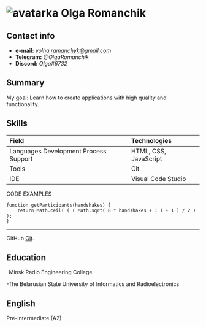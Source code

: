  ![avatarka](https://encrypted-tbn0.gstatic.com/images?q=tbn:ANd9GcQDCHNbPy91I-M7zlCPakqYyH1WIStEDcd8vQ&usqp=CAU) Olga Romanchik
======

Contact info	
------
-	**e-mail:** *volha.ramanchyk@gmail.com*
-	**Telegram:** *@OlgaRomanchik*
-   **Discord:** *Olga#6732*

Summary
------
My goal: Learn how to create applications with high quality and functionality.

Skills
------

Field	       | Technologies
:--------------| :-----------------------
Languages Development Process Support    |	HTML, CSS, JavaScript
Tools	       |    Git
IDE	           |     Visual Code Studio
	           
CODE EXAMPLES

```
function getParticipants(handshakes) {
    return Math.ceil( ( ( Math.sqrt( 8 * handshakes + 1 ) + 1 ) / 2 ) );
}
```
-------------
GitHub [Git](https://github.com/OlgaR-k).

Education
------

-Minsk Radio Engineering College

-The Belarusian State University of Informatics and Radioelectronics


English
------
Pre-Intermediate (A2)


